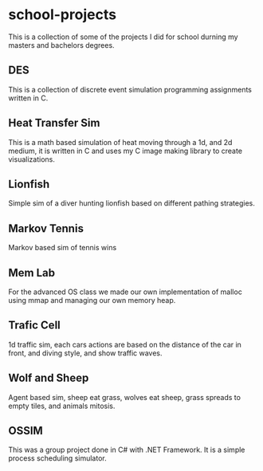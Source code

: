 # school-projects
This is a collection of some of the projects I did for school durning my masters and bachelors degrees.

## DES

This is a collection of discrete event simulation programming assignments written in C.

## Heat Transfer Sim

This is a math based simulation of heat moving through a 1d, and 2d medium, it is written in C and uses my C image making library to create visualizations.

## Lionfish

Simple sim of a diver hunting lionfish based on different pathing strategies.

## Markov Tennis

Markov based sim of tennis wins

## Mem Lab

For the advanced OS class we made our own implementation of malloc using mmap and managing our own memory heap.

## Trafic Cell

1d traffic sim, each cars actions are based on the distance of the car in front, and diving style, and show traffic waves.

## Wolf and Sheep

Agent based sim, sheep eat grass, wolves eat sheep, grass spreads to empty tiles, and animals mitosis.

## OSSIM

This was a group project done in C# with .NET Framework.  It is a simple process scheduling simulator.



